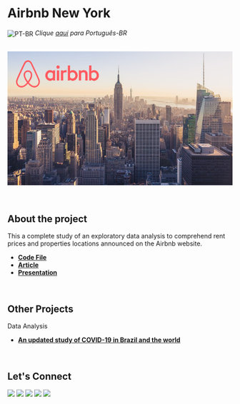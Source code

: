 # Airbnb New York

<img align="center" alt="PT-BR" height="30" width="30" src="https://em-content.zobj.net/thumbs/120/whatsapp/326/flag-brazil_1f1e7-1f1f7.png"> _Clique [aqui](https://github.com/raffaloffredo/airbnb_new_york_portuguese) para Português-BR_   
<br/>

<p align="center">
  <img src="airbnb_newyork1.png" height=300px>
</p>
<br/>

## About the project
This a complete study of an exploratory data analysis to comprehend rent prices and properties locations announced on the Airbnb website.


* **[Code File](https://github.com/raffaloffredo/airbnb_new_york/blob/main/Airbnb_Data_Analysis_for_New_York_City.ipynb)**
* **[Article](https://www.linkedin.com/pulse/airbnb-data-analysis-new-york-city-raffaela-loffredo/)**
* **[Presentation](https://docs.google.com/presentation/d/1oxm6maCFO5Y2F-5pFPNP_lvsNSloTeuF/edit?usp=sharing&ouid=103029889753705682175&rtpof=true&sd=true)**
<br/>

## Other Projects

Data Analysis
* **[An updated study of COVID-19 in Brazil and the world](https://github.com/raffaloffredo/covid_2023)**
<br/>

 ## Let's Connect
<div>
  <a href="https://www.linkedin.com/in/raffaela-loffredo/?locale=en_US" target="_blank"><img src="https://img.shields.io/badge/-LinkedIn-%230077B5?style=for-the-badge&logo=linkedin&logoColor=white" target="_blank"></a>
    <a href="https://sites.google.com/view/loffredo/" target="_blank"><img src="https://img.shields.io/badge/website-000000?style=for-the-badge&logo=About.me&logoColor=white"></a>
  <a href = "mailto:raffaloffredo@protonmail.com"><img src="https://img.shields.io/badge/ProtonMail-8B89CC?style=for-the-badge&logo=protonmail&logoColor=white" target="_blank"></a>
  <a href="https://instagram.com/loffredo.ds" target="_blank"><img src="https://img.shields.io/badge/-Instagram-%23E4405F?style=for-the-badge&logo=instagram&logoColor=white" target="_blank"></a>
  <a href="https://medium.com/@loffredo.ds" target="_blank"><img src="https://img.shields.io/badge/Medium-12100E?style=for-the-badge&logo=medium&logoColor=white"></a>
</div>
